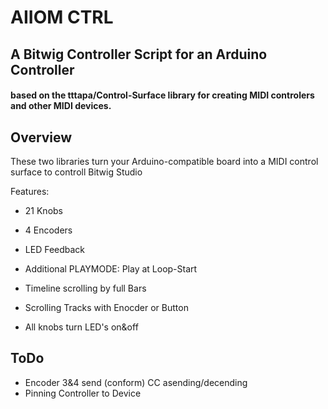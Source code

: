 # AIIOM CTRL
## A Bitwig Controller Script for an Arduino Controller
#### based on the **tttapa/Control-Surface** library for creating MIDI controlers and other MIDI devices.

## Overview
These two libraries turn your Arduino-compatible board into a MIDI control surface to controll Bitwig Studio

Features:
- 21 Knobs
- 4 Encoders
- LED Feedback

- Additional PLAYMODE: Play at Loop-Start
- Timeline scrolling by full Bars
- Scrolling Tracks with Enocder or Button
- All knobs turn LED's on&off

## ToDo
- Encoder 3&4 send (conform) CC asending/decending
- Pinning Controller to Device
